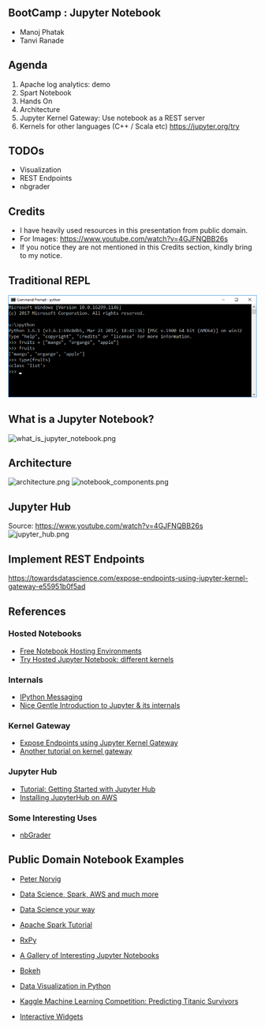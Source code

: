 ## BootCamp : Jupyter Notebook ##
- Manoj Phatak
- Tanvi Ranade

## Agenda ##
1. Apache log analytics: demo
2. Spart Notebook
3. Hands On
4. Architecture
5. Jupyter Kernel Gateway: Use notebook as a REST server 
6. Kernels for other languages (C++ / Scala etc)
   https://jupyter.org/try


## TODOs ##
- Visualization
- REST Endpoints
- nbgrader

## Credits ##
- I have heavily used resources in this presentation from public domain.
- For Images:  https://www.youtube.com/watch?v=4GJFNQBB26s
- If you notice they are not mentioned in this Credits section, kindly bring to my notice.

## Traditional REPL ##
![Traditional REPL](Images/Traditional_REPL.png)

## What is a Jupyter Notebook? ##
![what_is_jupyter_notebook.png](https://github.com/manojphatak/JupyterBootcamp/blob/master/Images/what_is_jupyter_notebook.png)


## Architecture ##
![architecture.png](https://github.com/manojphatak/JupyterBootcamp/blob/master/Images/architecture_1.png)
![notebook_components.png](https://github.com/manojphatak/JupyterBootcamp/blob/master/Images/architecture_2.png)


## Jupyter Hub ##
Source: https://www.youtube.com/watch?v=4GJFNQBB26s
![jupyter_hub.png](https://github.com/manojphatak/JupyterBootcamp/blob/master/Images/jupyter_hub.png)


## Implement REST Endpoints ##
https://towardsdatascience.com/expose-endpoints-using-jupyter-kernel-gateway-e55951b0f5ad


## References ##

### Hosted Notebooks ###
* [Free Notebook Hosting Environments](https://blog.ouseful.info/2019/01/04/more-than-ten-free-hosted-jupyter-notebook-environments-you-can-try-right-now/)
* [Try Hosted Jupyter Notebook: different kernels](https://jupyter.org/try)


### Internals ###
* [IPython Messaging](http://ipython.org/ipython-doc/stable/development/how_ipython_works.html)
* [Nice Gentle Introduction to Jupyter & its internals](https://blog.nteract.io/nteract-building-on-top-of-jupyter-9cfbccdd4c1d)

### Kernel Gateway ###
* [Expose Endpoints using Jupyter Kernel Gateway](https://towardsdatascience.com/expose-endpoints-using-jupyter-kernel-gateway-e55951b0f5ad)
* [Another tutorial on kernel gateway](https://blog.ouseful.info/2017/09/06/building-a-json-api-using-jupyer-notebooks-in-under-5-minutes/)

### Jupyter Hub ###
* [Tutorial: Getting Started with Jupyter Hub](https://jupyterhub-tutorial.readthedocs.io/en/latest/)
* [Installing JupyterHub on AWS](https://the-littlest-jupyterhub.readthedocs.io/en/latest/install/amazon.html)

### Some Interesting Uses ###
* [nbGrader](https://github.com/jupyter/nbgrader)


## Public Domain Notebook Examples ##
* [Peter Norvig](http://norvig.com/ipython/README.html)
* [Data Science, Spark, AWS and much more](https://github.com/donnemartin/data-science-ipython-notebooks)
* [Data Science your way](https://github.com/jadianes/data-science-your-way)
* [Apache Spark Tutorial](https://github.com/jadianes/spark-py-notebooks)
* [RxPy](https://github.com/ReactiveX/RxPY/blob/master/notebooks/Getting%20Started.ipynb)
* [A Gallery of Interesting Jupyter Notebooks](https://github.com/jupyter/jupyter/wiki/A-gallery-of-interesting-Jupyter-Notebooks)

* [Bokeh](https://github.com/chris1610/pbpython/tree/master/notebooks)
* [Data Visualization in Python](https://anaconda.org/ijstokes/pythondataviz-ipynb/notebook)

* [Kaggle Machine Learning Competition: Predicting Titanic Survivors](https://nbviewer.jupyter.org/github/donnemartin/data-science-ipython-notebooks/blob/master/kaggle/titanic.ipynb)

* [Interactive Widgets](https://github.com/jupyter-widgets/ipywidgets/blob/master/docs/source/examples/Index.ipynb)
